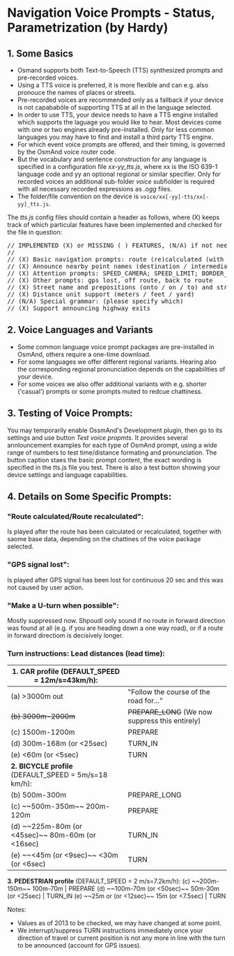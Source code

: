# Navigation Voice Prompts - Status, Parametrization (by Hardy)
## 1. Some Basics
* Osmand supports both Text-to-Speech (TTS) synthesized prompts and pre-recorded voices.
* Using a TTS voice is preferred, it is more flexible and can e.g. also pronouce the names of places or streets.
* Pre-recorded voices are recommended only as a fallback if your device is not capababöle of supporting TTS at all in the language selected.
* In order to use TTS, your device needs to have a TTS engine installed which supports the laguage you would like to hear. Most devices come with one or two engines already pre-installed. Only for less common languages you may have to find and install a third party TTS engine.
* For which event voice prompts are offered, and their timing, is governed by the OsmAnd voice router code.
* But the vocabulary and sentence construction for any language is specified in a configuration file _xx-yy_tts.js_, where xx is the ISO 639-1 language code and yy an optional regional or similar specifier. Only for recorded voices an additional sub-folder _voice_ subfiolder is required with all necessary recorded expressions as _.ogg_ files.
* The folder/file convention on the device is `voice/xx[-yy]-tts/xx[-yy]_tts.js`.

The _tts.js_ config files should contain a header as follows, where (X) keeps track of which particular features have been implemented and checked for the file in question:

<pre>
// IMPLEMENTED (X) or MISSING ( ) FEATURES, (N/A) if not needed in this language:
//
// (X) Basic navigation prompts: route (re)calculated (with distance and time support), turns, roundabouts, u-turns, straight/follow, arrival
// (X) Announce nearby point names (destination / intermediate / GPX waypoint / favorites / POI)
// (X) Attention prompts: SPEED_CAMERA; SPEED_LIMIT; BORDER_CONTROL; RAILWAY; TRAFFIC_CALMING; TOLL_BOOTH; STOP; PEDESTRIAN; MAXIMUM; TUNNEL
// (X) Other prompts: gps lost, off route, back to route
// (X) Street name and prepositions (onto / on / to) and street destination (toward) support
// (X) Distance unit support (meters / feet / yard)
// (N/A) Special grammar: (please specify which)
// (X) Support announcing highway exits
</pre>

## 2. Voice Languages and Variants
* Some common language voice prompt packages are pre-installed in OsmAnd, others require a one-time download.
* For some languages we offer different regional variants. Hearing also the corresponding regional pronunciation depends on the capabilities of your device.
* For some voices we also offer additional variants with e.g. shorter ('casual') prompts or some prompts muted to redcue chattiness.

## 3. Testing of Voice Prompts:
You may temporarily enable OssmAnd's Development plugin, then go to its settings and use button _Test voice propmts_. It provides several annlouncement examples for each type of OsmAnd prompt, using a wide range of numbers to test time/distance formating and pronunciation. The button caption staes the basic prompt content, the exact wording is specified in the tts.js file you test.
There is also a test button showing your device settings and language capabilities.

## 4. Details on Some Specific Prompts:

### "Route calculated/Route recalculated":
Is played after the route has been calculated or recalculated, together with saome base data, depending on the chattines of the voice package selected.

### "GPS signal lost":

Is played after GPS signal has been lost for continuous 20 sec and this was not caused by user action.

### "Make a U-turn when possible":

Mostly suppressed now. Shpoudl only sound if no route in forward direction was found at all (e.g. if you are heading down a one way road), or if a route in forward directiom is decisively longer. 

### Turn instructions: Lead distances (lead time):
**1. CAR profile** (DEFAULT\_SPEED = 12m/s=43km/h): | &nbsp;
--- | ---
(a) \>3000m out | "Follow the course of the road for..."
<del>(b) 3000m-2000m</del> | <del>PREPARE\_LONG</del> (We now suppress this entirely)
(c) 1500m-1200m|PREPARE
(d) 300m-168m (or \<25sec) | TURN\_IN
(e) \<60m (or \<5sec) | TURN
**2. BICYCLE profile** (DEFAULT\_SPEED = 5m/s=18 km/h): |
(b) 500m-300m | PREPARE\_LONG
(c) \~\~500m-350m\~\~ 200m-120m | PREPARE
(d) \~\~225m-80m (or \<45sec)\~\~ 80m-60m (or \<16sec) | TURN\_IN
(e) \~\~\<45m (or \<9sec)\~\~ \<30m (or \<6sec) | TURN
**3. PEDESTRIAN profile** (DEFAULT\_SPEED = 2 m/s=7.2km/h):
(c) \~\~200m-150m\~\~ 100m-70m | PREPARE
(d) \~\~100m-70m (or \<50sec)\~\~ 50m-30m (or \<25sec) | TURN\_IN
(e) \~\~25m or (or \<12sec)\~\~ 15m (or \<7.5sec) | TURN

Notes:
* Values as of 2013 to be checked, we may have changed at some point.
* We interrupt/suppress TURN instructions immediately once your direction of travel or current position is not any more in line with the turn to be announced (account for GPS issues).
